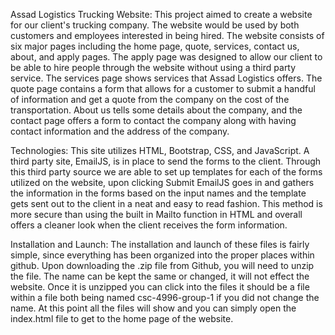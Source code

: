 Assad Logistics Trucking Website:
     This project aimed to create a website for our client's trucking company. The website would be used
     by both customers and employees interested in being hired. The website consists of six major pages
     including the home page, quote, services, contact us, about, and apply pages. The apply page was 
     designed to allow our client to be able to hire people through the website without using a third party 
     service. The services page shows services that Assad Logistics offers. The quote page contains a 
     form that allows for a customer to submit a handful of information and get a quote from the company on
     the cost of the transportation. About us tells some details about the company, and the contact page
     offers a form to contact the company along with having contact information and the address of the 
     company.
     
 Technologies:
    This site utilizes HTML, Bootstrap, CSS, and JavaScript. A third party site, EmailJS, is in place to send the 
    forms to the client. Through this third party source we are able to set up templates for each of the 
    forms utilized on the website, upon clicking Submit EmailJS goes in and gathers the information in 
    the forms based on the input names and the template gets sent out to the client in a neat and easy 
    to read fashion. This method is more secure than using the built in Mailto function in HTML and overall
    offers a cleaner look when the client receives the form information.
    
Installation and Launch:
    The installation and launch of these files is fairly simple, since everything has been organized into 
    the proper places within github. Upon downloading the .zip file from Github, you will need to unzip the 
    file. The name can be kept the same or changed, it will not effect the website. Once it is unzipped 
    you can click into the files it should be a file within a file both being named csc-4996-group-1 if 
    you did not change the name. At this point all the files will show and you can simply open the index.html
    file to get to the home page of the website.
